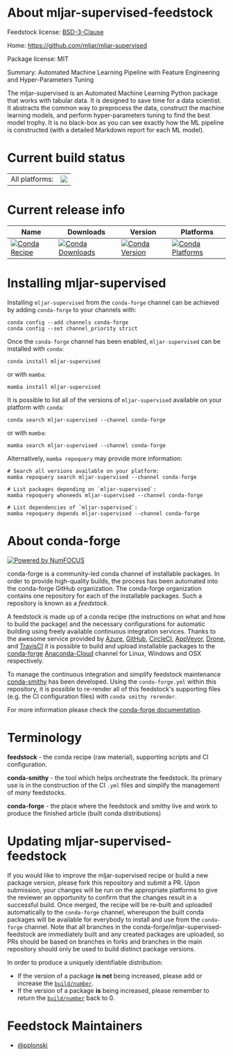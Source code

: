About mljar-supervised-feedstock
================================

Feedstock license: [BSD-3-Clause](https://github.com/conda-forge/mljar-supervised-feedstock/blob/main/LICENSE.txt)

Home: https://github.com/mljar/mljar-supervised

Package license: MIT

Summary: Automated Machine Learning Pipeline with Feature Engineering and Hyper-Parameters Tuning

The mljar-supervised is an Automated Machine Learning Python package that works with tabular data.
It is designed to save time for a data scientist. It abstracts the common way to preprocess the data,
construct the machine learning models, and perform hyper-parameters tuning to find the best model trophy.
It is no black-box as you can see exactly how the ML pipeline is constructed (with a detailed Markdown report for each ML model).


Current build status
====================


<table><tr><td>All platforms:</td>
    <td>
      <a href="https://dev.azure.com/conda-forge/feedstock-builds/_build/latest?definitionId=13017&branchName=main">
        <img src="https://dev.azure.com/conda-forge/feedstock-builds/_apis/build/status/mljar-supervised-feedstock?branchName=main">
      </a>
    </td>
  </tr>
</table>

Current release info
====================

| Name | Downloads | Version | Platforms |
| --- | --- | --- | --- |
| [![Conda Recipe](https://img.shields.io/badge/recipe-mljar--supervised-green.svg)](https://anaconda.org/conda-forge/mljar-supervised) | [![Conda Downloads](https://img.shields.io/conda/dn/conda-forge/mljar-supervised.svg)](https://anaconda.org/conda-forge/mljar-supervised) | [![Conda Version](https://img.shields.io/conda/vn/conda-forge/mljar-supervised.svg)](https://anaconda.org/conda-forge/mljar-supervised) | [![Conda Platforms](https://img.shields.io/conda/pn/conda-forge/mljar-supervised.svg)](https://anaconda.org/conda-forge/mljar-supervised) |

Installing mljar-supervised
===========================

Installing `mljar-supervised` from the `conda-forge` channel can be achieved by adding `conda-forge` to your channels with:

```
conda config --add channels conda-forge
conda config --set channel_priority strict
```

Once the `conda-forge` channel has been enabled, `mljar-supervised` can be installed with `conda`:

```
conda install mljar-supervised
```

or with `mamba`:

```
mamba install mljar-supervised
```

It is possible to list all of the versions of `mljar-supervised` available on your platform with `conda`:

```
conda search mljar-supervised --channel conda-forge
```

or with `mamba`:

```
mamba search mljar-supervised --channel conda-forge
```

Alternatively, `mamba repoquery` may provide more information:

```
# Search all versions available on your platform:
mamba repoquery search mljar-supervised --channel conda-forge

# List packages depending on `mljar-supervised`:
mamba repoquery whoneeds mljar-supervised --channel conda-forge

# List dependencies of `mljar-supervised`:
mamba repoquery depends mljar-supervised --channel conda-forge
```


About conda-forge
=================

[![Powered by
NumFOCUS](https://img.shields.io/badge/powered%20by-NumFOCUS-orange.svg?style=flat&colorA=E1523D&colorB=007D8A)](https://numfocus.org)

conda-forge is a community-led conda channel of installable packages.
In order to provide high-quality builds, the process has been automated into the
conda-forge GitHub organization. The conda-forge organization contains one repository
for each of the installable packages. Such a repository is known as a *feedstock*.

A feedstock is made up of a conda recipe (the instructions on what and how to build
the package) and the necessary configurations for automatic building using freely
available continuous integration services. Thanks to the awesome service provided by
[Azure](https://azure.microsoft.com/en-us/services/devops/), [GitHub](https://github.com/),
[CircleCI](https://circleci.com/), [AppVeyor](https://www.appveyor.com/),
[Drone](https://cloud.drone.io/welcome), and [TravisCI](https://travis-ci.com/)
it is possible to build and upload installable packages to the
[conda-forge](https://anaconda.org/conda-forge) [Anaconda-Cloud](https://anaconda.org/)
channel for Linux, Windows and OSX respectively.

To manage the continuous integration and simplify feedstock maintenance
[conda-smithy](https://github.com/conda-forge/conda-smithy) has been developed.
Using the ``conda-forge.yml`` within this repository, it is possible to re-render all of
this feedstock's supporting files (e.g. the CI configuration files) with ``conda smithy rerender``.

For more information please check the [conda-forge documentation](https://conda-forge.org/docs/).

Terminology
===========

**feedstock** - the conda recipe (raw material), supporting scripts and CI configuration.

**conda-smithy** - the tool which helps orchestrate the feedstock.
                   Its primary use is in the construction of the CI ``.yml`` files
                   and simplify the management of *many* feedstocks.

**conda-forge** - the place where the feedstock and smithy live and work to
                  produce the finished article (built conda distributions)


Updating mljar-supervised-feedstock
===================================

If you would like to improve the mljar-supervised recipe or build a new
package version, please fork this repository and submit a PR. Upon submission,
your changes will be run on the appropriate platforms to give the reviewer an
opportunity to confirm that the changes result in a successful build. Once
merged, the recipe will be re-built and uploaded automatically to the
`conda-forge` channel, whereupon the built conda packages will be available for
everybody to install and use from the `conda-forge` channel.
Note that all branches in the conda-forge/mljar-supervised-feedstock are
immediately built and any created packages are uploaded, so PRs should be based
on branches in forks and branches in the main repository should only be used to
build distinct package versions.

In order to produce a uniquely identifiable distribution:
 * If the version of a package **is not** being increased, please add or increase
   the [``build/number``](https://docs.conda.io/projects/conda-build/en/latest/resources/define-metadata.html#build-number-and-string).
 * If the version of a package **is** being increased, please remember to return
   the [``build/number``](https://docs.conda.io/projects/conda-build/en/latest/resources/define-metadata.html#build-number-and-string)
   back to 0.

Feedstock Maintainers
=====================

* [@pplonski](https://github.com/pplonski/)

